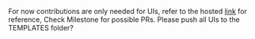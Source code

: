 For now contributions are only needed for UIs, refer to the hosted [link](https://flask-app-404911.uc.r.appspot.com/) for reference, Check Milestone for possible PRs. Please push all UIs to the TEMPLATES folder?